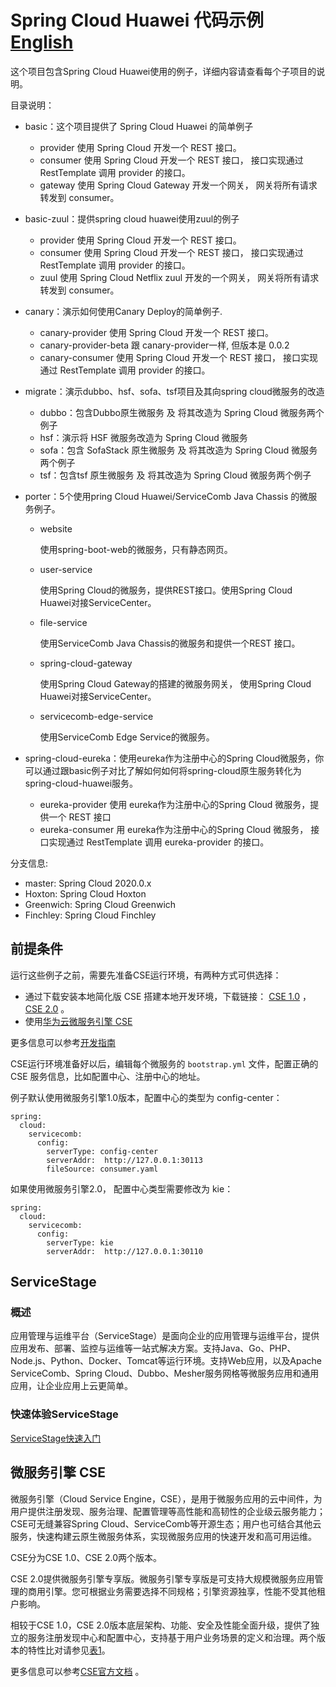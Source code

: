 # Spring Cloud Huawei 代码示例 [English](README.md) 

这个项目包含Spring Cloud Huawei使用的例子，详细内容请查看每个子项目的说明。

目录说明：

- basic：这个项目提供了 Spring Cloud Huawei 的简单例子 
  - provider 使用 Spring Cloud 开发一个 REST 接口。  
  - consumer 使用 Spring Cloud 开发一个 REST 接口， 接口实现通过 RestTemplate 调用 provider 的接口。  
  - gateway 使用 Spring Cloud Gateway 开发一个网关， 网关将所有请求转发到 consumer。 
- basic-zuul：提供spring cloud huawei使用zuul的例子
  - provider 使用 Spring Cloud 开发一个 REST 接口。  
  - consumer 使用 Spring Cloud 开发一个 REST 接口， 接口实现通过 RestTemplate 调用 provider 的接口。 
  - zuul 使用 Spring Cloud Netflix zuul 开发的一个网关， 网关将所有请求转发到 consumer。 

- canary：演示如何使用Canary Deploy的简单例子.

  - canary-provider 使用 Spring Cloud 开发一个 REST 接口。  
  - canary-provider-beta 跟 canary-provider一样, 但版本是 0.0.2
  - canary-consumer 使用 Spring Cloud 开发一个 REST 接口， 接口实现通过 RestTemplate 调用 provider 的接口。  

- migrate：演示dubbo、hsf、sofa、tsf项目及其向spring cloud微服务的改造

  - dubbo：包含Dubbo原生微服务 及 将其改造为 Spring Cloud 微服务两个例子
  - hsf：演示将 HSF 微服务改造为 Spring Cloud 微服务 
  - sofa：包含 SofaStack 原生微服务 及 将其改造为 Spring Cloud 微服务两个例子
  - tsf：包含tsf 原生微服务 及 将其改造为 Spring Cloud 微服务两个例子

- porter：5个使用pring Cloud Huawei/ServiceComb Java Chassis 的微服务例子。

  - website

    使用spring-boot-web的微服务，只有静态网页。

  - user-service

    使用Spring Cloud的微服务，提供REST接口。使用Spring Cloud Huawei对接ServiceCenter。

  - file-service

    使用ServiceComb Java Chassis的微服务和提供一个REST 接口。

  - spring-cloud-gateway

    使用Spring Cloud Gateway的搭建的微服务网关， 使用Spring Cloud Huawei对接ServiceCenter。

  - servicecomb-edge-service

    使用ServiceComb Edge Service的微服务。

- spring-cloud-eureka：使用eureka作为注册中心的Spring Cloud微服务，你可以通过跟basic例子对比了解如何如何将spring-cloud原生服务转化为spring-cloud-huawei服务。

  - eureka-provider 使用 eureka作为注册中心的Spring Cloud 微服务，提供一个 REST 接口 
  - eureka-consumer 用 eureka作为注册中心的Spring Cloud 微服务， 接口实现通过 RestTemplate 调用 eureka-provider 的接口。  

分支信息:

* master: Spring Cloud 2020.0.x
* Hoxton: Spring Cloud Hoxton
* Greenwich: Spring Cloud Greenwich
* Finchley: Spring Cloud Finchley


## 前提条件

运行这些例子之前，需要先准备CSE运行环境，有两种方式可供选择：

* 通过下载安装本地简化版 CSE 搭建本地开发环境，下载链接： [CSE 1.0](https://support.huaweicloud.com/devg-servicestage/ss-devg-0034.html) ， [CSE 2.0](https://support.huaweicloud.com/devg-cse/cse_devg_0036.html)  。
* 使用[华为云微服务引擎 CSE ](https://support.huaweicloud.com/qs-cse/cse_qs_0002.html) 

更多信息可以参考[开发指南](https://support.huaweicloud.com/devg-cse/cse_devg_0006.html) 

CSE运行环境准备好以后，编辑每个微服务的 `bootstrap.yml` 文件，配置正确的 CSE  服务信息，比如配置中心、注册中心的地址。

例子默认使用微服务引擎1.0版本，配置中心的类型为 config-center：

```
spring:
  cloud:
    servicecomb:
      config:
        serverType: config-center
        serverAddr:  http://127.0.0.1:30113
        fileSource: consumer.yaml
```

如果使用微服务引擎2.0， 配置中心类型需要修改为 kie：

```
spring:
  cloud:
    servicecomb:
      config:
        serverType: kie
        serverAddr:  http://127.0.0.1:30110
```

## ServiceStage

### 概述

应用管理与运维平台（ServiceStage）是面向企业的应用管理与运维平台，提供应用发布、部署、监控与运维等一站式解决方案。支持Java、Go、PHP、Node.js、Python、Docker、Tomcat等运行环境。支持Web应用，以及Apache ServiceComb、Spring Cloud、Dubbo、Mesher服务网格等微服务应用和通用应用，让企业应用上云更简单。

### 快速体验ServiceStage

[ServiceStage快速入门](https://support.huaweicloud.com/qs-servicestage/servicestage_qs_0025.html) 

## 微服务引擎 CSE

微服务引擎（Cloud Service Engine，CSE），是用于微服务应用的云中间件，为用户提供注册发现、服务治理、配置管理等高性能和高韧性的企业级云服务能力；CSE可无缝兼容Spring Cloud、ServiceComb等开源生态；用户也可结合其他云服务，快速构建云原生微服务体系，实现微服务应用的快速开发和高可用运维。 

CSE分为CSE 1.0、CSE 2.0两个版本。

CSE 2.0提供微服务引擎专享版。微服务引擎专享版是可支持大规模微服务应用管理的商用引擎。您可根据业务需要选择不同规格；引擎资源独享，性能不受其他租户影响。

相较于CSE 1.0，CSE 2.0版本底层架构、功能、安全及性能全面升级，提供了独立的服务注册发现中心和配置中心，支持基于用户业务场景的定义和治理。两个版本的特性比对请参见[表1](https://support.huaweicloud.com/productdesc-cse/cse_productdesc_0001.html#cse_productdesc_0001__table88531734172219)。

更多信息可以参考[CSE官方文档](https://support.huaweicloud.com/wtsnew-cse/index.html) 。


